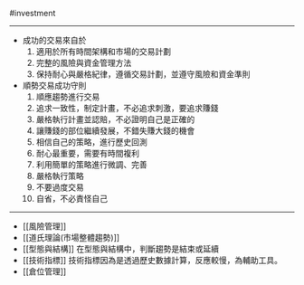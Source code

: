 #investment 

---

-   成功的交易來自於
    1.  適用於所有時間架構和市場的交易計劃
    2.  完整的風險與資金管理方法
    3.  保持耐心與嚴格紀律，遵循交易計劃，並遵守風險和資金準則
-   順勢交易成功守則
    1.  順應趨勢進行交易
    2. 追求一致性，制定計畫，不必追求刺激，要追求賺錢
    3. 嚴格執行計畫並認賠，不必證明自己是正確的
    4. 讓賺錢的部位繼續發展，不錯失賺大錢的機會
    6. 相信自己的策略，進行歷史回測
    7. 耐心最重要，需要有時間複利
    8. 利用簡單的策略進行微調、完善
    9. 嚴格執行策略
    10. 不要過度交易
    11. 自省，不必責怪自己

---
- [[風險管理]]
- [[道氏理論(市場整體趨勢)]]
- [[型態與結構]] 在型態與結構中，判斷趨勢是結束或延續 
- [[技術指標]] 技術指標因為是透過歷史數據計算，反應較慢，為輔助工具。
- [[倉位管理]]